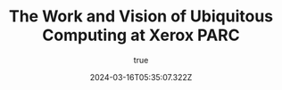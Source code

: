 ---
title: 'The Work and Vision of Ubiquitous Computing at Xerox PARC'
excerpt: 'Tracing archival records of both the ideas and technologies, this article examines the practical work of Ubiquitous Computing as deployed by Mark Weiser in the late 1980''s and early 1990''s. '
coverImage: "/assets/blog/publications/ubicompimage.png"
secondImage: '/assets/blog/publications/ubicompimage.png'
date: '2024-03-16T05:35:07.322Z'
type: 'publication'
conference: 'IEEE Annals of the History of Computing ''24'
author:
  name: '**Eric Rawn**'
  picture: '/assets/blog/authors/jj.jpeg'
ogImage:
  url: '/assets/blog/publications/ubicompimage.png'
pdfLink: '/assets/blog/publications/The_Work_and_Vision_of_Ubiquitous_Computing_at_Xerox_PARC.pdf'
pubLink: 'https://doi.org/10.1109/MAHC.2024.3371908'
---